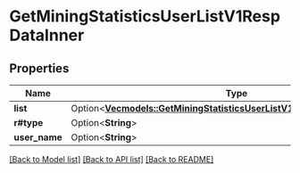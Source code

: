 # GetMiningStatisticsUserListV1RespDataInner

## Properties

Name | Type | Description | Notes
------------ | ------------- | ------------- | -------------
**list** | Option<[**Vec<models::GetMiningStatisticsUserListV1RespDataInnerListInner>**](GetMiningStatisticsUserListV1Resp_data_inner_list_inner.md)> |  | [optional]
**r#type** | Option<**String**> |  | [optional]
**user_name** | Option<**String**> |  | [optional]

[[Back to Model list]](../README.md#documentation-for-models) [[Back to API list]](../README.md#documentation-for-api-endpoints) [[Back to README]](../README.md)


